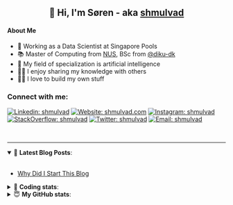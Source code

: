 <h2 align="center">
	👋 Hi, I'm Søren - aka <a href="https://shmulvad.com">shmulvad</a>
</h2>

#### About Me
- 🤖 Working as a Data Scientist at Singapore Pools
- 📚 Master of Computing from [NUS], BSc from [@diku-dk]
- 🧠 My field of specialization is artificial intelligence
- 👨‍🏫 I enjoy sharing my knowledge with others
- 👨‍💻 I love to build my own stuff

### Connect with me:

[![Linkedin: shmulvad](https://img.shields.io/badge/shmulvad-blue?style=flat&logo=Linkedin&logoColor=white)][linkedin]
[![Website: shmulvad.com](https://img.shields.io/badge/shmulvad.com-47CCCC?&style=flat&logo=Google-Chrome&logoColor=white)][website]
[![Instagram: shmulvad](https://img.shields.io/badge/-@shmulvad-purple?style=flat&logo=Instagram&logoColor=white)][instagram]
[![StackOverflow: shmulvad](https://img.shields.io/badge/shmulvad-FE7A16?style=flat&logo=stack-overflow&logoColor=white)][stackOverflow]
[![Twitter: shmulvad](https://img.shields.io/badge/@shmulvad-1ca0f1?style=flat&logo=twitter&logoColor=white)][twitter]
[![Email: shmulvad](https://img.shields.io/badge/shmulvad-D14836?style=flat&logo=gmail&logoColor=white)][mail]

<br />

---

<details open>
 <summary>📕 <b>Latest Blog Posts</b>: </summary>

<br>

<!-- BLOG-POST-LIST:START -->
- [Why Did I Start This Blog](https://shmulvad.com/blog/why-did-start-this-blog)
<!-- BLOG-POST-LIST:END -->

</details>

<!-- --- -->

<details>
 <summary>🤖 <b>Coding stats</b>: </summary>

<br>

NOTE: Doesn't track coding at work or work done in environments such as Jupyter Notebooks.

<!--START_SECTION:waka-->
![Code Time](http://img.shields.io/badge/Code%20Time-1%2C799%20hrs%2026%20mins-blue)

**I'm a Night 🦉** 

```text
🌞 Morning                74 commits          ██░░░░░░░░░░░░░░░░░░░░░░░   06.43 % 
🌆 Daytime                371 commits         ████████░░░░░░░░░░░░░░░░░   32.26 % 
🌃 Evening                473 commits         ██████████░░░░░░░░░░░░░░░   41.13 % 
🌙 Night                  232 commits         █████░░░░░░░░░░░░░░░░░░░░   20.17 % 
```


📊 **This Week I Spent My Time On** 

```text
💬 Programming Languages: 
HTML                     7 hrs 4 mins        ████████░░░░░░░░░░░░░░░░░   32.85 % 
Python                   6 hrs 55 mins       ████████░░░░░░░░░░░░░░░░░   32.21 % 
Other                    4 hrs 7 mins        █████░░░░░░░░░░░░░░░░░░░░   19.18 % 
CSS                      1 hr 56 mins        ██░░░░░░░░░░░░░░░░░░░░░░░   09.05 % 
Markdown                 37 mins             █░░░░░░░░░░░░░░░░░░░░░░░░   02.92 % 

🔥 Editors: 
VS Code                  17 hrs 21 mins      ████████████████████░░░░░   80.65 % 
Zsh                      4 hrs 3 mins        █████░░░░░░░░░░░░░░░░░░░░   18.89 % 
Sublime Text             5 mins              ░░░░░░░░░░░░░░░░░░░░░░░░░   00.45 % 

🐱‍💻 Projects: 
overvaagning-admin       10 hrs 51 mins      █████████████░░░░░░░░░░░░   50.48 % 
hit-locator              6 hrs 47 mins       ████████░░░░░░░░░░░░░░░░░   31.57 % 
name_splitter            1 hr 48 mins        ██░░░░░░░░░░░░░░░░░░░░░░░   08.42 % 
job-scraper              37 mins             █░░░░░░░░░░░░░░░░░░░░░░░░   02.92 % 
search_string            29 mins             █░░░░░░░░░░░░░░░░░░░░░░░░   02.28 % 
```


 Last Updated on 04/03/2023 18:40:29 UTC
<!--END_SECTION:waka-->

</details>

<!-- --- -->

<details>
 <summary>😇 <b>My GitHub stats</b>: </summary>

<br>

<img align="left" alt="shmulvad's Github Stats" src="https://github-readme-stats.vercel.app/api?username=shmulvad&show_icons=true&hide_border=true" />

</details>



[website]: https://shmulvad.com
[twitter]: https://twitter.com/shmulvad
[linkedin]: https://linkedin.com/in/shmulvad
[instagram]: https://instagram.com/shmulvad
[stackOverflow]: https://stackoverflow.com/users/9248793/shmulvad
[mail]: mailto:shmulvad@gmail.com
[@diku-dk]: https://github.com/diku-dk
[github]: https://github.com/shmulvad
[NUS]: https://www.nus.edu.sg